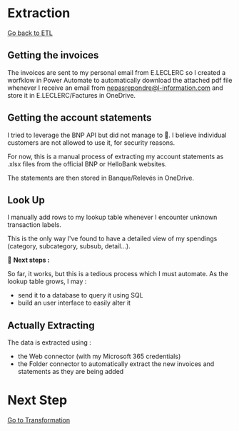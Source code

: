 # Extraction

[Go back to ETL](/ETL.md)

## Getting the invoices 

The invoices are sent to my personal email from E.LECLERC so I created a worfklow in Power Automate to automatically download the attached pdf file whenever I receive an email from nepasrepondre@l-information.com and store it in E.LECLERC/Factures in OneDrive.

## Getting the account statements

I tried to leverage the BNP API but did not manage to 🤕. I believe individual customers are not allowed to use it, for security reasons.

For now, this is a manual process of extracting my account statements as .xlsx files from the official BNP or HelloBank websites.

The statements are then stored in Banque/Relevés in OneDrive.

## Look Up

I manually add rows to my lookup table whenever I encounter unknown transaction labels.

This is the only way I've found to have a detailed view of my spendings (category, subcategory, subsub, detail...).

🚧 **Next steps :**

So far, it works, but this is a tedious process which I must automate. As the lookup table grows, I may :
- send it to a database to query it using SQL 
- build an user interface to easily alter it

## Actually Extracting

The data is extracted using :
- the Web connector (with my Microsoft 365 credentials)
- the Folder connector to automatically extract the new invoices and statements as they are being added

# Next Step

[Go to Transformation](/transformation.md)
